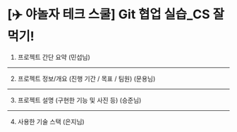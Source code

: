 # [✈️ 야놀자 테크 스쿨] Git 협업 실습\_CS 잘 먹기!

1. 프로젝트 간단 요약 (민섭님)

---

2. 프로젝트 정보/개요 (진행 기간 / 목표 / 팀원) (문용님)

---

3. 프로젝트 설명 (구현한 기능 및 사진 등) (승준님)

---

4. 사용한 기술 스택 (은지님)
